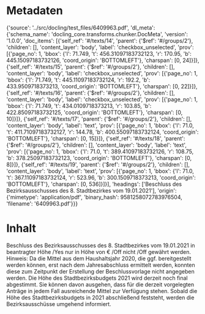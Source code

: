# Metadaten
{'source': '../src/docling/test_files/6409963.pdf', 'dl_meta': {'schema_name': 'docling_core.transforms.chunker.DocMeta', 'version': '1.0.0', 'doc_items': [{'self_ref': '#/texts/14', 'parent': {'$ref': '#/groups/2'}, 'children': [], 'content_layer': 'body', 'label': 'checkbox_unselected', 'prov': [{'page_no': 1, 'bbox': {'l': 71.749, 't': 456.31097183732123, 'r': 170.95, 'b': 445.15097183732126, 'coord_origin': 'BOTTOMLEFT'}, 'charspan': [0, 24]}]}, {'self_ref': '#/texts/15', 'parent': {'$ref': '#/groups/2'}, 'children': [], 'content_layer': 'body', 'label': 'checkbox_unselected', 'prov': [{'page_no': 1, 'bbox': {'l': 71.749, 't': 445.11097183732124, 'r': 192.2, 'b': 433.9509718373213, 'coord_origin': 'BOTTOMLEFT'}, 'charspan': [0, 22]}]}, {'self_ref': '#/texts/16', 'parent': {'$ref': '#/groups/2'}, 'children': [], 'content_layer': 'body', 'label': 'checkbox_unselected', 'prov': [{'page_no': 1, 'bbox': {'l': 71.749, 't': 434.0109718373213, 'r': 103.85, 'b': 422.85097183732125, 'coord_origin': 'BOTTOMLEFT'}, 'charspan': [0, 10]}]}, {'self_ref': '#/texts/17', 'parent': {'$ref': '#/groups/2'}, 'children': [], 'content_layer': 'body', 'label': 'text', 'prov': [{'page_no': 1, 'bbox': {'l': 71.0, 't': 411.71097183732127, 'r': 144.78, 'b': 400.55097183732124, 'coord_origin': 'BOTTOMLEFT'}, 'charspan': [0, 15]}]}, {'self_ref': '#/texts/18', 'parent': {'$ref': '#/groups/2'}, 'children': [], 'content_layer': 'body', 'label': 'text', 'prov': [{'page_no': 1, 'bbox': {'l': 71.0, 't': 389.41097183732126, 'r': 108.75, 'b': 378.25097183732123, 'coord_origin': 'BOTTOMLEFT'}, 'charspan': [0, 8]}]}, {'self_ref': '#/texts/19', 'parent': {'$ref': '#/groups/2'}, 'children': [], 'content_layer': 'body', 'label': 'text', 'prov': [{'page_no': 1, 'bbox': {'l': 71.0, 't': 367.11097183732124, 'r': 523.96, 'b': 300.1509718373213, 'coord_origin': 'BOTTOMLEFT'}, 'charspan': [0, 536]}]}], 'headings': ['Beschluss des Bezirksausschusses des 8. Stadtbezirkes vom 19.01.2021'], 'origin': {'mimetype': 'application/pdf', 'binary_hash': 9581258072783976504, 'filename': '6409963.pdf'}}}

# Inhalt
Beschluss des Bezirksausschusses des 8. Stadtbezirkes vom 19.01.2021
in beantragter Höhe /Yes
nur in Höhe von € /Off
nicht /Off
gewährt werden.
Hinweis:
Da die Mittel aus dem Haushaltsjahr 2020, die ggf. bereitgestellt werden können, erst nach dem Jahresabschluss ermittelt werden, konnten diese zum Zeitpunkt der Erstellung der Beschlussvorlage nicht angegeben werden. Die Höhe des Stadtbezirksbudgets 2021 wird derzeit noch final abgestimmt. Sie können davon ausgehen, dass für die derzeit vorgelegten Anträge in jedem Fall ausreichende Mittel zur Verfügung stehen. Sobald die Höhe des Stadtbezirksbudgets in 2021 abschließend feststeht, werden die Bezirksausschüsse umgehend informiert.